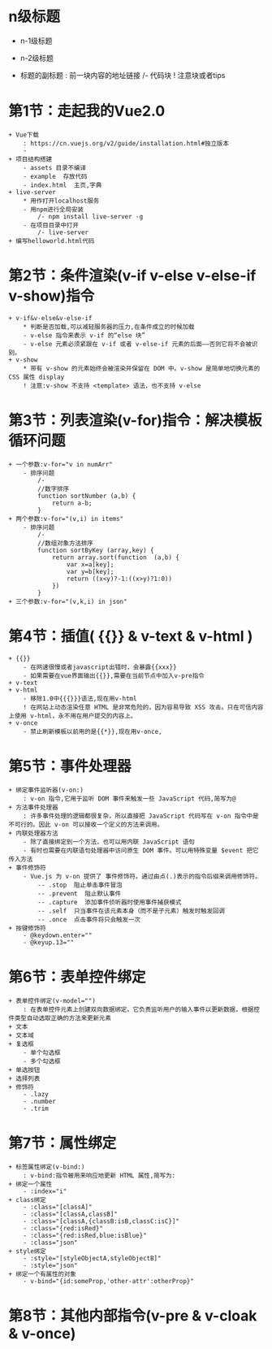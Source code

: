 # n级标题
+ n-1级标题
- n-2级标题
* 标题的副标题
: 前一块内容的地址链接
/- 代码块
! 注意块或者tips

# 第1节：走起我的Vue2.0
    + Vue下载
        : https://cn.vuejs.org/v2/guide/installation.html#独立版本
        -
    + 项目结构搭建
        - assets 目录不编译
        - example  存放代码
        - index.html  主页,字典
    + live-server
        * 用作打开localhost服务
        - 用npm进行全局安装
            /- npm install live-server -g
        - 在项目目录中打开
            /- live-server
    + 编写helloworld.html代码
# 第2节：条件渲染(v-if v-else v-else-if v-show)指令
    + v-if&v-else&v-else-if
        * 判断是否加载,可以减轻服务器的压力,在条件成立的时候加载
        - v-else 指令来表示 v-if 的“else 块”
        - v-else 元素必须紧跟在 v-if 或者 v-else-if 元素的后面——否则它将不会被识别。
    + v-show
        * 带有 v-show 的元素始终会被渲染并保留在 DOM 中。v-show 是简单地切换元素的 CSS 属性 display
        ! 注意:v-show 不支持 <template> 语法，也不支持 v-else
# 第3节：列表渲染(v-for)指令：解决模板循环问题
    + 一个参数:v-for="v in numArr"
        - 排序问题
            /-
            //数字排序
            function sortNumber (a,b) {
                return a-b;
            }
    + 两个参数:v-for="(v,i) in items"
        - 排序问题
            /-
            //数组对象方法排序
            function sortByKey (array,key) {
                return array.sort(function  (a,b) {
                    var x=a[key];
                    var y=b[key];
                    return ((x<y)?-1:((x>y)?1:0))
                })
            }
    + 三个参数:v-for="(v,k,i) in json"
# 第4节：插值( {{}} & v-text & v-html )
    + {{}}
        - 在网速很慢或者javascript出错时，会暴露{{xxx}}
        - 如果需要在vue界面输出{{}},需要在当前节点中加入v-pre指令
    + v-text
    + v-html
        - 移除1.0中{{{}}}语法,现在用v-html
        ! 在网站上动态渲染任意 HTML 是非常危险的，因为容易导致 XSS 攻击。只在可信内容上使用 v-html，永不用在用户提交的内容上。
    + v-once
        - 禁止刷新模板以前用的是{{*}},现在用v-once,
# 第5节：事件处理器
    + 绑定事件监听器(v-on:)
        : v-on 指令,它用于监听 DOM 事件来触发一些 JavaScript 代码,简写为@
    + 方法事件处理器
        : 许多事件处理的逻辑都很复杂，所以直接把 JavaScript 代码写在 v-on 指令中是不可行的。因此 v-on 可以接收一个定义的方法来调用。
    + 内联处理器方法
        - 除了直接绑定到一个方法，也可以用内联 JavaScript 语句
        - 有时也需要在内联语句处理器中访问原生 DOM 事件。可以用特殊变量 $event 把它传入方法
    + 事件修饰符
        - Vue.js 为 v-on 提供了 事件修饰符。通过由点(.)表示的指令后缀来调用修饰符。
            -- .stop  阻止单击事件冒泡
            -- .prevent  阻止默认事件
            -- .capture  添加事件侦听器时使用事件捕获模式
            -- .self  只当事件在该元素本身（而不是子元素）触发时触发回调
            -- .once  点击事件将只会触发一次
    + 按键修饰符
        - @keydown.enter=""
        - @keyup.13=""
# 第6节：表单控件绑定
    + 表单控件绑定(v-model="")
        : 在表单控件元素上创建双向数据绑定。它负责监听用户的输入事件以更新数据，根据控件类型自动选取正确的方法来更新元素
    + 文本
    + 文本域
    + 复选框
        - 单个勾选框
        - 多个勾选框
    + 单选按钮
    + 选择列表
    + 修饰符
        - .lazy
        - .number
        - .trim
# 第7节：属性绑定
    + 标签属性绑定(v-bind:)
        : v-bind:指令被用来响应地更新 HTML 属性,简写为:
    + 绑定一个属性
        - :index="i"
    + class绑定
        - :class="[classA]"
        - :class="[classA,classB]"
        - :class="[classA,{classB:isB,classC:isC}]"
        - :class="{red:isRed}"
        - :class="{red:isRed,blue:isBlue}"
        - :class="json"
    + style绑定
        - :style="[styleObjectA,styleObjectB]"
        - :style="json"
    + 绑定一个有属性的对象
        - v-bind="{id:someProp,'other-attr':otherProp}"
# 第8节：其他内部指令(v-pre & v-cloak & v-once)